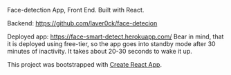 Face-detection App, Front End.
Built with React.

Backend: https://github.com/laver0ck/face-detecion

Deployed app: https://face-smart-detect.herokuapp.com/
Bear in mind, that it is deployed using free-tier, so the app goes into standby mode after 30 minutes of inactivity. 
It takes about 20-30 seconds to wake it up.

This project was bootstrapped with [Create React App](https://github.com/facebookincubator/create-react-app).
